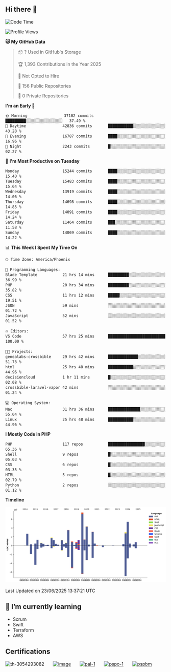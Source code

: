 ## Hi there 👋

<!--START_SECTION:waka-->
![Code Time](http://img.shields.io/badge/Code%20Time-11%2C270%20hrs%2052%20mins-blue)

![Profile Views](http://img.shields.io/badge/Profile%20Views-15-blue)

**🐱 My GitHub Data** 

> 📦 ? Used in GitHub's Storage 
 > 
> 🏆 1,393 Contributions in the Year 2025
 > 
> 🚫 Not Opted to Hire
 > 
> 📜 156 Public Repositories 
 > 
> 🔑 0 Private Repositories 
 > 
**I'm an Early 🐤** 

```text
🌞 Morning                37102 commits       █████████░░░░░░░░░░░░░░░░   37.49 % 
🌆 Daytime                42836 commits       ███████████░░░░░░░░░░░░░░   43.28 % 
🌃 Evening                16787 commits       ████░░░░░░░░░░░░░░░░░░░░░   16.96 % 
🌙 Night                  2243 commits        █░░░░░░░░░░░░░░░░░░░░░░░░   02.27 % 
```
📅 **I'm Most Productive on Tuesday** 

```text
Monday                   15244 commits       ████░░░░░░░░░░░░░░░░░░░░░   15.40 % 
Tuesday                  15483 commits       ████░░░░░░░░░░░░░░░░░░░░░   15.64 % 
Wednesday                13919 commits       ████░░░░░░░░░░░░░░░░░░░░░   14.06 % 
Thursday                 14698 commits       ████░░░░░░░░░░░░░░░░░░░░░   14.85 % 
Friday                   14091 commits       ████░░░░░░░░░░░░░░░░░░░░░   14.24 % 
Saturday                 11464 commits       ███░░░░░░░░░░░░░░░░░░░░░░   11.58 % 
Sunday                   14069 commits       ████░░░░░░░░░░░░░░░░░░░░░   14.22 % 
```


📊 **This Week I Spent My Time On** 

```text
🕑︎ Time Zone: America/Phoenix

💬 Programming Languages: 
Blade Template           21 hrs 14 mins      █████████░░░░░░░░░░░░░░░░   36.99 % 
PHP                      20 hrs 34 mins      █████████░░░░░░░░░░░░░░░░   35.82 % 
CSS                      11 hrs 12 mins      █████░░░░░░░░░░░░░░░░░░░░   19.51 % 
JSON                     59 mins             ░░░░░░░░░░░░░░░░░░░░░░░░░   01.72 % 
JavaScript               52 mins             ░░░░░░░░░░░░░░░░░░░░░░░░░   01.52 % 

🔥 Editors: 
VS Code                  57 hrs 25 mins      █████████████████████████   100.00 % 

🐱‍💻 Projects: 
genealabs-crossbible     29 hrs 42 mins      █████████████░░░░░░░░░░░░   51.73 % 
html                     25 hrs 48 mins      ███████████░░░░░░░░░░░░░░   44.96 % 
decisioncloud            1 hr 11 mins        █░░░░░░░░░░░░░░░░░░░░░░░░   02.08 % 
crossbible-laravel-vapor 42 mins             ░░░░░░░░░░░░░░░░░░░░░░░░░   01.24 % 

💻 Operating System: 
Mac                      31 hrs 36 mins      ██████████████░░░░░░░░░░░   55.04 % 
Linux                    25 hrs 48 mins      ███████████░░░░░░░░░░░░░░   44.96 % 
```

**I Mostly Code in PHP** 

```text
PHP                      117 repos           ████████████████░░░░░░░░░   65.36 % 
Shell                    9 repos             █░░░░░░░░░░░░░░░░░░░░░░░░   05.03 % 
CSS                      6 repos             █░░░░░░░░░░░░░░░░░░░░░░░░   03.35 % 
HTML                     5 repos             █░░░░░░░░░░░░░░░░░░░░░░░░   02.79 % 
Python                   2 repos             ░░░░░░░░░░░░░░░░░░░░░░░░░   01.12 % 
```



**Timeline**

![Lines of Code chart](https://raw.githubusercontent.com/mikebronner/mikebronner/master/assets/bar_graph.png)


 Last Updated on 23/06/2025 13:37:21 UTC
<!--END_SECTION:waka-->

<!--
**mikebronner/mikebronner** is a ✨ _special_ ✨ repository because its `README.md` (this file) appears on your GitHub profile.

Here are some ideas to get you started:

- 🔭 I’m currently working on ...
- 🌱 I’m currently learning ...
- 👯 I’m looking to collaborate on ...
- 🤔 I’m looking for help with ...
- 💬 Ask me about ...
- 📫 How to reach me: ...
- 😄 Pronouns: ...
- ⚡ Fun fact: ...
-->

## 🌱 I’m currently learning

- Scrum
- Swift
- Terraform
- AWS

## Certifications

![th-3054293082](https://user-images.githubusercontent.com/1791050/208267034-c5006f82-ae89-41eb-9478-7106c5aba070.jpg)
&nbsp;&nbsp;&nbsp;&nbsp;&nbsp;
[![image](https://images.credly.com/size/100x100/images/a2790314-008a-4c3d-9553-f5e84eb359ba/image.png)](https://www.credly.com/users/mike-bronner)
&nbsp;&nbsp;&nbsp;&nbsp;&nbsp;
[![pal-1](https://images.credly.com/size/100x100/images/78c772ee-6b3c-4348-ac66-58ac5a2cf581/image.png)](https://www.credly.com/users/mike-bronner)
&nbsp;&nbsp;&nbsp;&nbsp;&nbsp;
[![pspo-1](https://images.credly.com/size/100x100/images/591762c5-fae7-49c6-b326-e1756979928d/image.png)](https://www.credly.com/users/mike-bronner)
&nbsp;&nbsp;&nbsp;&nbsp;&nbsp;
[![pspbm](https://images.credly.com/size/100x100/images/55a21a78-59af-4294-810e-e4014e9ca1be/image.png)](https://www.credly.com/users/mike-bronner)
